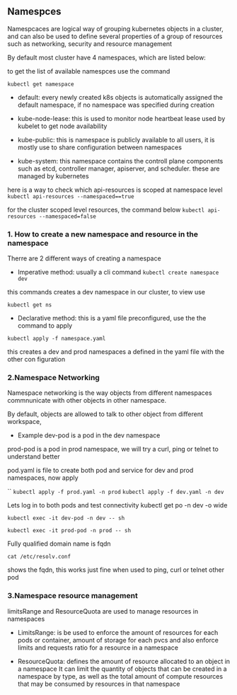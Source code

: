 ## Namespces
Namespcaces are logical way of grouping kubernetes objects in a cluster, and can also be used to define several properties of a group of resources such as networking, security and resource management

By default most cluster have 4 namespaces, which are listed below:

to get the list of available namespces use the command

` kubectl get namespace `

- default: every newly created k8s objects is automatically assigned the default     namespace, if no namespace was specified during creation

- kube-node-lease: this is used to monitor node heartbeat lease used by kubelet to
  get node availability

- kube-public: this is namespace is publicly available to all users, it is mostly
  use to share configuration between namespaces

- kube-system: this namespace contains the controll plane components such as etcd, controller manager, apiserver, and scheduler. these are managed by kubernetes

here is a way to check which api-resources is scoped at namespace level
` kubectl api-resources --namespaced==true `

for the cluster scoped level resources, the command below
` kubectl api-resources --namespaced=false `

### 1. How to create a new namespace and resource in the namespace
Therre are 2 different ways of creating a namespace
- Imperative method: usually a cli command
` kubectl create namespace dev `

this commands creates a dev namespace in our cluster, to view use

`kubectl get ns`

- Declarative method: this is a yaml file preconfigured, use the the command to apply

`kubectl apply -f namespace.yaml`

this creates a dev and prod namespaces a defined in the yaml file with the other con figuration

### 2.Namespace Networking
Namespace networking is the way objects from different namespaces commnunicate with
other objects in other namespace.

By default, objects are allowed to talk to other object from different workspace, 

- Example
dev-pod is a pod in the dev namespace 

prod-pod is a pod in prod namespace, we will try a curl, ping or telnet to understand better

pod.yaml is file to create both pod and service for dev and prod namespaces, now apply

 ``
`kubectl apply -f prod.yaml -n prod`
 `kubectl apply -f dev.yaml -n dev`

Lets log in to both pods and test connectivity
kubectl get po -n dev -o wide

` kubectl exec -it dev-pod -n dev -- sh `



` kubectl exec -it prod-pod -n prod -- sh `

Fully  qualified domain name is fqdn

` cat /etc/resolv.conf ` 

shows the fqdn, this works just fine when used to ping, curl 
or telnet other pod




### 3.Namespace resource management

limitsRange and ResourceQuota are used to manage resources in namespaces

- LimitsRange: is be used to enforce the amount of resources for each pods or container,  amount of storage for each pvcs and also enforce limits and requests ratio for a resource in a namespace

- ResourceQuota: defines the amount of resource allocated to an object in a namespace
   It can limit the quantity of objects that can be created in a namespace by type, as well as the total amount of compute resources that may be consumed by resources in that namespace
